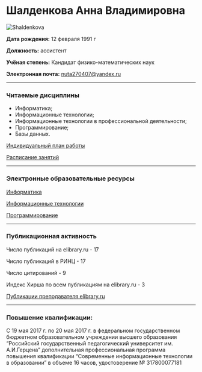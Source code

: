 ﻿
# Шалденкова Анна Владимировна
![Shaldenkova](https://ict.herzen.spb.ru/wp-content/uploads/2014/03/shaldenkova-300.jpg)

**Дата рождения:** 12 февраля 1991 г
  
**Должность:** ассистент  

**Учёная степень:** Кандидат физико-математических наук

**Электронная почта:** nuta270407@yandex.ru

----------

### Читаемые дисциплины

* Информатика;
* Информационные технологии;
* Информационные технологии в профессиональной деятельности;
* Программирование;
* Базы данных.

[Индивидуальный план работы](https://atlas.herzen.spb.ru/indplan.php?ID=7515&CHAIR=238)

[Расписание занятий](https://atlas.herzen.spb.ru/schedule.php?id=7515)


----------
### Электронные образовательные ресурсы 

[Информатика](https://moodle.herzen.spb.ru/enrol/index.php?id=1539)

[Информационные технологии](www.inftech.spb.ru)

[Программирование ](https://moodle.herzen.spb.ru/enrol/index.php?id=1544)

----------

### Публикационная активность

Число публикаций на elibrary.ru - 17

Число публикаций в РИНЦ - 17

Число цитирований - 9

Индекс Хирша по всем публикациям на elibrary.ru - 3

[Публикации преподавателя elibrary.ru](https://elibrary.ru/author_items.asp?authorid=786892)


----------


### Повышение квалификации:

С 19 мая 2017 г. по 20 мая 2017 г. в федеральном государственном бюджетном образовательном учреждении высшего образования “Российский государственный педагогический университет им. А.И.Герцена” дополнительная профессиональная программа повышения квалификации “Современные информационные технологии в образовании” в объеме 16 часов, удостоверение № 317800077181





